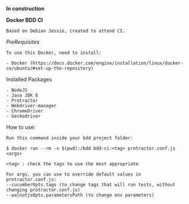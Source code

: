 **In construction**

**Docker BDD CI**

	Based on Debian Jessie, created to attend CI.

*PreRequisites*
	
	To use this Docker, need to install:
	
	- Docker (https://docs.docker.com/engine/installation/linux/docker-ce/ubuntu/#set-up-the-repository)

Installed Packages

	- NodeJS
	- Java JDK 8
	- Protractor
	- Webdriver-manager
	- ChromeDriver
	- Geckodriver

How to use:

	Run this command inside your bdd project folder:
	
	$ docker run --rm -v $(pwd):/bdd bdd-ci:<tag> protractor.conf.js <args>
	
	<tag> : check the tags to use the most appropriate

	For args, you can use to override default values in protractor.conf.js:
	--cucumberOpts.tags (to change tags that will run tests, without changing protractor.conf.js)
	--walnutjsOpts.parametersPath (to change env parameters)
	